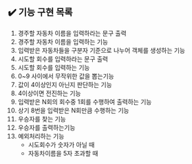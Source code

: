 ## ✔️ 기능 구현 목록

1. 경주할 자동차 이름을 입력하라는 문구 출력
2. 경주할 자동차 이름을 입력하는 기능 
3. 입력받은 자동차들을 구분자 기준으로 나누어 객체를 생성하는 기능
4. 시도할 회수를 입력하라는 문구 출력
5. 시도할 회수를 입력하는 기능
6. 0~9 사이에서 무작위한 값을 뽑는기능
7. 값이 4이상인지 아닌지 판단하는 기능
8. 4이상이면 전진하는 기능
9. 입력받은 N회의 회수중 1회를 수행하여 출력하는 기능
10. 상기 8번을 입력받은 N회만큼 수행하는 기능 
11. 우승자를 찾는 기능
12. 우승자를 출력하는기능
13. 예외처리하는 기능
    - 시도회수가 숫자가 아닐 때
    - 자동차이름을 5자 초과할 때